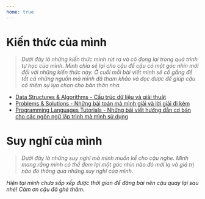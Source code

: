 ```yaml
---
home: true
---
```


# Kiến thức của mình

> *Dưới đây là những kiến thức mình rút ra và cô đọng lại trong quá trình tự học của mình. Mình chia sẽ lại cho cậu để cậu có một góc nhìn mới đối với những kiến thức này. Ở cuối mỗi bài viết mình sẽ cố gắng để tất cả những nguồn mà mình đã tham khảo và đọc được để giúp cậu có thêm sự lựa chọn cho bản thân nha.*

- [Data Structures & Algorithms - Cấu trúc dữ liệu và giải thuật](Posts/Data-Strucutres-And-Algorithms/)
- [Problems & Solutions - Những bài toán mà mình giải và lời giải đi kèm](Posts/Problems-And-Solutions/)
- [Programming Languages Tutorials - Những bài viết hướng dẫn cơ bản cho các ngôn ngữ lập trình mà mình sử dụng](Posts/Programming-Languages/)


# Suy nghĩ của mình

> *Dưới đây là những suy nghĩ mà mình muốn kể cho cậu nghe. Mình mong rằng mình có thể đem lại một góc nhìn nào đó mới lạ và giá trị nào đó thông qua những suy nghĩ của mình.*

*Hiện tại mình chưa sắp xếp được thời gian để đăng bài nên cậu quay lại sau nhé! Cảm ơn cậu đã ghé thăm.*